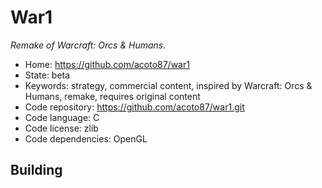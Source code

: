 # War1

_Remake of Warcraft: Orcs & Humans._

- Home: https://github.com/acoto87/war1
- State: beta
- Keywords: strategy, commercial content, inspired by Warcraft: Orcs & Humans, remake, requires original content
- Code repository: https://github.com/acoto87/war1.git
- Code language: C
- Code license: zlib
- Code dependencies: OpenGL

## Building
